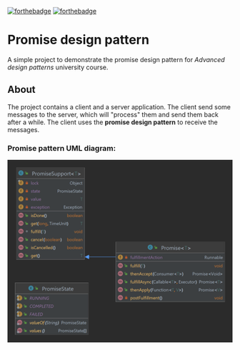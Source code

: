 [![forthebadge](https://forthebadge.com/images/badges/made-with-java.svg)](https://forthebadge.com)
[![forthebadge](https://forthebadge.com/images/badges/powered-by-black-magic.svg)](https://forthebadge.com)

# Promise design pattern
A simple project to demonstrate the promise design pattern for *Advanced design patterns* university course.

## About
The project contains a client and a server application. The client send some messages
to the server, which will "process" them and send them back after a while. The client 
uses the **promise design pattern** to receive the messages.

### Promise pattern UML diagram:
![](promise-uml.png)
